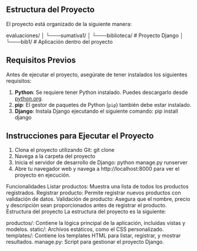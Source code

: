 ## Estructura del Proyecto

El proyecto está organizado de la siguiente manera:

evaluaciones/ │ └───sumativa1/ │ └───biblioteca/ # Proyecto Django │ └───bib1/ # Aplicación dentro del proyecto

## Requisitos Previos

Antes de ejecutar el proyecto, asegúrate de tener instalados los siguientes requisitos:

1. **Python**: Se requiere tener Python instalado. Puedes descargarlo desde [python.org](https://www.python.org/).
2. **pip**: El gestor de paquetes de Python (`pip`) también debe estar instalado.
3. **Django**: Instala Django ejecutando el siguiente comando: pip install django

## Instrucciones para Ejecutar el Proyecto

1. Clona el proyecto utilizando Git: git clone <repositorio-url>
2. Navega a la carpeta del proyecto
3. Inicia el servidor de desarrollo de Django: python manage.py runserver
4. Abre tu navegador web y navega a http://localhost:8000 para ver el proyecto en ejecución.

Funcionalidades
Listar productos: Muestra una lista de todos los productos registrados.
Registrar producto: Permite registrar nuevos productos con validación de datos.
Validación de producto: Asegura que el nombre, precio y descripción sean proporcionados antes de registrar el producto.
Estructura del proyecto
La estructura del proyecto es la siguiente:

productos/: Contiene la lógica principal de la aplicación, incluidas vistas y modelos.
static/: Archivos estáticos, como el CSS personalizado.
templates/: Contiene los templates HTML para listar, registrar, y mostrar resultados.
manage.py: Script para gestionar el proyecto Django.




